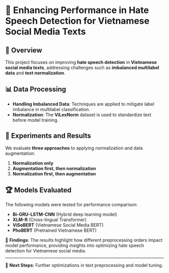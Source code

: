 # 🚀 Enhancing Performance in Hate Speech Detection for Vietnamese Social Media Texts  

## 📌 Overview  
This project focuses on improving **hate speech detection** in **Vietnamese social media texts**, addressing challenges such as **imbalanced multilabel data** and **text normalization**.  

## 📊 Data Processing  
- **Handling Imbalanced Data**: Techniques are applied to mitigate label imbalance in multilabel classification.  
- **Normalization**: The **ViLexNorm** dataset is used to standardize text before model training.  

## 🔬 Experiments and Results  
We evaluate **three approaches** to applying normalization and data augmentation:  
1. **Normalization only**  
2. **Augmentation first, then normalization**  
3. **Normalization first, then augmentation**  

## 🏆 Models Evaluated  
The following models were tested for performance comparison:  
- **Bi-GRU-LSTM-CNN** (Hybrid deep learning model)  
- **XLM-R** (Cross-lingual Transformer)  
- **ViSoBERT** (Vietnamese Social Media BERT)  
- **PhoBERT** (Pretrained Vietnamese BERT)  

📢 **Findings**: The results highlight how different preprocessing orders impact model performance, providing insights into optimizing hate speech detection for Vietnamese social media.  

---  
🔗 **Next Steps**: Further optimizations in text preprocessing and model tuning.  
